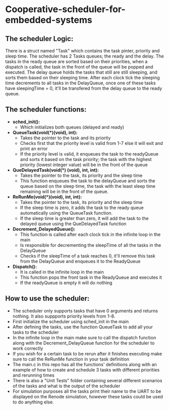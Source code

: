 # Cooperative-scheduler-for-embedded-systems

## The scheduler Logic:
There is a struct named "Task" which contains the task pinter, priority and sleep time. The scheduler has 2 Tasks queues; the ready and the delay. The tasks in the ready queue are sorted based on their priorities, when a dispatch is called, the task in the front of the queue will be popped and executed. The delay queue holds the tasks that still are still sleeping, and sorts them based on their sleeping time. After each clock tick the sleeping time decrements to all tasks in the DelayQueue, once one of these tasks have sleepingTime = 0, it'll be transfered from the delay queue to the ready queue.  

## The scheduler functions:
* **sched_init():** 
  * Which initializes both queues (delayed and ready)
* **QueueTask(void(*)(void), int):** 
  * Takes the pointer to the task and its priority
  * Checks first that the priority level is valid from 1-7 else it will exit and print an error
  * If the priority level is valid, it enqueues the task to the readyQueue and sorts it based on the task priority; the task with the highest priority (lowest integer value) will be in the front of the queue
* **QueDelayedTask(void(*) (void), int, int):**
  * Takes the pointer to the task, its priority and the sleep time
  * This function enqueues the task to the delayQueue and sorts the queue based on the sleep time, the task with the least sleep time remaining will be in the front of the queue.   
* **ReRunMe(void(*)(void), int, int):** 
  * Takes the pointer to the task, its priority and the sleep time
  * If the sleep time is zero, it adds the task to the ready queue automatically using the QueueTask function.
  * If the sleep time is greater than zero, it will add the task to the delayed queue using the QueDelayedTask function
* **Decrement_DelayedQueue():** 
  * This function is called after each clock tick in the infinite loop in the main
  * Is responsible for decrementing the sleepTime of all the tasks in the DelayQueue
  * Checks if the sleepTime of a task reaches 0, it'll remove this task from the DelayQueue and enqueues it to the ReadyQueue
* **Dispatch():**
  * It is called in the infinite loop in the main
  * This function pops the front task in the ReadyQueue and executes it
  * If the readyQueue is empty it will do nothing

## How to use the scheduler:
* The scheduler only supports tasks that have 0 arguments and returns nothing. It also suppports priority levels from 1-8.
* First initialize the scheduler using sched_init in the main
* After defining the tasks, use the function QueueTask to add all your tasks to the scheduler
* In the infinite loop in the main make sure to call the dispatch function along with the Decrement_DelayQueue function for the scheduler to work correctly
* If you wish for a certain task to be rerun after it finishes executing make sure to call the ReRunMe function in your task definition
* The main.c in this repo has all the functions' definitions along with an example of how to create and schedule 3 tasks with different priorities and rerunning times
* There is also a "Unit Tests" folder containing several different scenarios of the tasks and what is the output of the scheduler
* For simulation purposes all the tasks print their name to the UART to be displayed on the Renode simulation, however these tasks could be used to do anything else.
